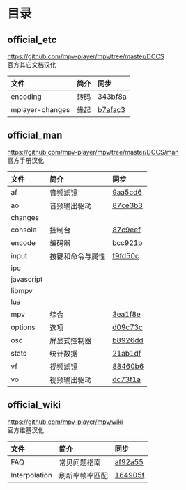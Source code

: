 # 目录

## official_etc
https://github.com/mpv-player/mpv/tree/master/DOCS  
官方其它文档汉化

| 文件 | 简介 | 同步 |
| :--- | :--- | :--- |
| encoding                 | 转码 | [343bf8a](https://github.com/mpv-player/mpv/commit/343bf8a9ac97d4304e0ee6106c0f7ba8d7bff9c3) |
| mplayer-changes          | 缘起 | [b7afac3](https://github.com/mpv-player/mpv/commit/b7afac32486df794884020b3bcdf72cfa2f3001d) |

## official_man
https://github.com/mpv-player/mpv/tree/master/DOCS/man  
官方手册汉化

| 文件 | 简介 | 同步 |
| :--- | :--- | :--- |
| af         | 音频滤镜         | [9aa5cd6](https://github.com/mpv-player/mpv/commit/9aa5cd6f45cef46bcb47ad60cb5066ed7bd61e1d) |
| ao         | 音频输出驱动     | [87ce3b3](https://github.com/mpv-player/mpv/commit/87ce3b31a92a9bd0b4c4406113586696dc573f2a) |
| changes    |  |  |
| console    | 控制台           | [87c9eef](https://github.com/mpv-player/mpv/commit/87c9eefb2928252497f6141e847b74ad1158bc61) |
| encode     | 编码器           | [bcc921b](https://github.com/mpv-player/mpv/commit/bcc921bd2fc6bcd1cf45279a8497b230f8ebc700) |
| input      | 按键和命令与属性 | [f9fd50c](https://github.com/mpv-player/mpv/commit/f9fd50c6546f2fa510251267d6423d3f342ca115) |
| ipc        |  |  |
| javascript |  |  |
| libmpv     |  |  |
| lua        |  |  |
| mpv        | 综合             | [3ea1f8e](https://github.com/mpv-player/mpv/commit/3ea1f8e80a33edff8d944ea2e82b0dfe4ff25215) |
| options    | 选项             | [d09c73c](https://github.com/mpv-player/mpv/commit/d09c73c7b2b0135cb24ab2173b3c4ee1c55840b0) |
| osc        | 屏显式控制器     | [b8926dd](https://github.com/mpv-player/mpv/commit/b8926dd4840d3612065c75d51a2f6b0fd96936fa) |
| stats      | 统计数据         | [21ab1df](https://github.com/mpv-player/mpv/commit/21ab1df01448a2d864b28ad0de7ce1ce13332114) |
| vf         | 视频滤镜         | [88460b6](https://github.com/mpv-player/mpv/commit/88460b6f862f7328aa6285636325ff87a84dd99e) |
| vo         | 视频输出驱动     | [dc73f1a](https://github.com/mpv-player/mpv/commit/dc73f1ad4b235f24657ae53cf82dd18f933cc8f0) |

## official_wiki
https://github.com/mpv-player/mpv/wiki  
官方维基汉化

| 文件 | 简介 | 同步 |
| :--- | :--- | :--- |
| FAQ           | 常见问题指南   | [af92a55](https://github.com/mpv-player/mpv/wiki/FAQ/af92a559aa411d640cac077e8e4e557de95a1733) |
| Interpolation | 刷新率帧率匹配 | [164905f](https://github.com/mpv-player/mpv/wiki/Interpolation/164905fad8f55fa9af052b0766495391992ebfc2) |
